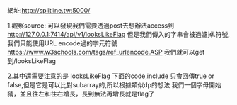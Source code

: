 網址:http://splitline.tw:5000/

1.觀察source:
可以發現我們需要透過post去想辦法access到  http://127.0.0.1:7414/api/v1/looksLikeFlag
但是我們傳入的字串會被過濾掉.符號,我們只能使用URL encode過的字元符號 https://www.w3schools.com/tags/ref_urlencode.ASP
我們就可以get到/looksLikeFlag

2.其中還需要注意的是 looksLikeFlag 下面的code,include 只會回傳true or false,但是它是可以比對subarray的,所以根據類似dp的想法
我們一個字母開始猜，並且往左和往右增長，長到無法再增長就是flag了

